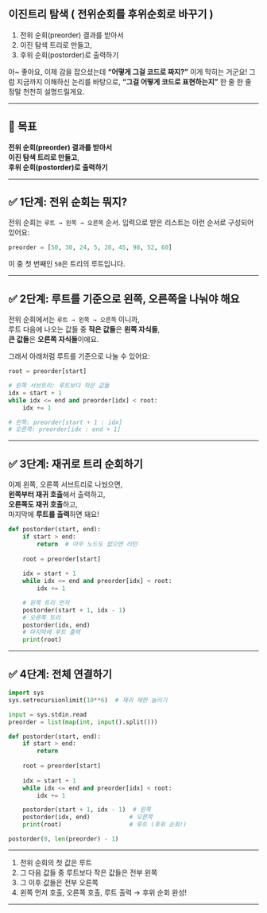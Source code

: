 ## 이진트리 탐색 ( 전위순회를 후위순회로 바꾸기 )
1. 전위 순회(preorder) 결과를 받아서
2. 이진 탐색 트리로 만들고,
3. 후위 순회(postorder)로 출력하기

아~ 좋아요, 이제 감을 잡으셨는데 **“어떻게 그걸 코드로 짜지?”** 이게 막히는 거군요!
그럼 지금까지 이해하신 논리를 바탕으로, **“그걸 어떻게 코드로 표현하는지”** 한 줄 한 줄 정말 천천히 설명드릴게요.

---

## 🎯 목표

**전위 순회(preorder) 결과를 받아서**  
**이진 탐색 트리로 만들고**,  
**후위 순회(postorder)로 출력하기**

---

## ✅ 1단계: 전위 순회는 뭐지?

전위 순회는 `루트 → 왼쪽 → 오른쪽` 순서.
입력으로 받은 리스트는 이런 순서로 구성되어 있어요:

```python
preorder = [50, 30, 24, 5, 28, 45, 98, 52, 60]
```
이 중 첫 번째인 `50`은 트리의 루트입니다.

---
## ✅ 2단계: 루트를 기준으로 왼쪽, 오른쪽을 나눠야 해요
전위 순회에서는 `루트 → 왼쪽 → 오른쪽` 이니까,  
루트 다음에 나오는 값들 중 **작은 값들**은 **왼쪽 자식들**,  
**큰 값들**은 **오른쪽 자식들**이에요.

그래서 아래처럼 루트를 기준으로 나눌 수 있어요:

```python
root = preorder[start]

# 왼쪽 서브트리: 루트보다 작은 값들
idx = start + 1
while idx <= end and preorder[idx] < root:
    idx += 1

# 왼쪽: preorder[start + 1 : idx]
# 오른쪽: preorder[idx : end + 1]
```

---

## ✅ 3단계: 재귀로 트리 순회하기

이제 왼쪽, 오른쪽 서브트리로 나눴으면,  
**왼쪽부터 재귀 호출**해서 출력하고,  
**오른쪽도 재귀 호출**하고,  
마지막에 **루트를 출력**하면 돼요!

```python
def postorder(start, end):
    if start > end:
        return  # 아무 노드도 없으면 리턴
    
    root = preorder[start]
    
    idx = start + 1
    while idx <= end and preorder[idx] < root:
        idx += 1

    # 왼쪽 트리 먼저
    postorder(start + 1, idx - 1)
    # 오른쪽 트리
    postorder(idx, end)
    # 마지막에 루트 출력
    print(root)
```

---

## ✅ 4단계: 전체 연결하기

```python
import sys
sys.setrecursionlimit(10**6)  # 재귀 제한 늘리기

input = sys.stdin.read
preorder = list(map(int, input().split()))

def postorder(start, end):
    if start > end:
        return
    
    root = preorder[start]
    
    idx = start + 1
    while idx <= end and preorder[idx] < root:
        idx += 1

    postorder(start + 1, idx - 1)  # 왼쪽
    postorder(idx, end)           # 오른쪽
    print(root)                   # 루트 (후위 순회!)

postorder(0, len(preorder) - 1)
```

---

1. 전위 순회의 첫 값은 루트
2. 그 다음 값들 중 루트보다 작은 값들은 전부 왼쪽
3. 그 이후 값들은 전부 오른쪽
4. 왼쪽 먼저 호출, 오른쪽 호출, 루트 출력 → 후위 순회 완성!

---